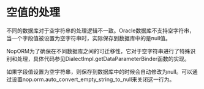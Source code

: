 # 空值的处理

不同的数据库对于空字符串的处理逻辑不一致。Oracle数据库不支持空字符串，当一个字段值被设置为空字符串时，实际保存到数据库中的是null值。

NopORM为了确保在不同数据库之间的可迁移性，它对于空字符串进行了特殊识别和处理，具体代码参见DialectImpl.getDataParameterBinder函数的实现。

如果字段值设置为空字符串，则保存到数据库中的时候会自动修改为null。可以通过设置nop.orm.auto\_convert\_empty\_string\_to\_null来关闭这一行为。
